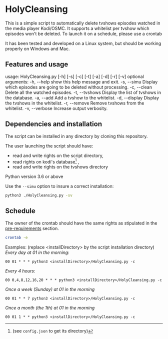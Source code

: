 # HolyCleansing

This is a simple script to automatically delete tvshows episodes watched in the media player Kodi/OSMC.
It supports a whitelist per tvshow which episodes won't be deleted.
To launch it on a schedule, please use a crontab

It has been tested and developed on a Linux system, but should be working properly on Windows and Mac.

## Features and usage

usage: HolyCleansing.py [-h] [-s] [-c] [-t] [-a] [-d] [-r] [-v]
optional arguments:
  -h, --help     show this help message and exit.
  -s, --simu     Display which episodes are going to be deleted without processing.
  -c, --clean    Delete all the watched episodes.
  -t, --tvshows  Display the list of tvshows in the database.
  -a, --add      Add a tvshow to the whitelist.
  -d, --display  Display the tvshows in the whitelist.
  -r, --remove   Remove tvshows from the whitelist.
  -v, --verbose  Increase output verbosity.

## Dependencies and installation
The script can be installed in any directory by cloning this repository.

The user launching the script should have:
- read and write rights on the script directory,
- read rights on kodi's database[^1] ,
- read and write rights on the tvshows directory
[^1]: (see `config.json` to get its directory)

Python version 3.6 or above

Use the `--simu` option to insure a correct installation:
```bash
python3 ./HolyCleansing.py -sv
```

## Schedule
The owner of the crontab should have the same rights as stipulated in the [pre-requirements](###Pre-requirements) section.

```bash
crontab -e
```
Examples:
(replace <installDirectory\> by the script installation directory)
_Every day at 01 in the morning_:
```cron
00 01 * * * python3 <installDirectory>/HolyCleansing.py -c
```
_Every 4 hours_:
```cron
00 0,4,8,12,16,20 * * * python3 <installDirectory>/HolyCleansing.py -c
```

_Once a week (Sunday) at 01 in the morning_
```cron
00 01 * * 7 python3 <installDirectory>/HolyCleansing.py -c
```

_Once a month (the 1th) at 01 in the morning_
```cron
00 01 1 * * python3 <installDirectory>/HolyCleansing.py -c
```

